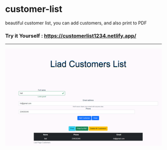 # customer-list
beautiful customer list, you can add customers, and also print to PDF

### Try it Yourself : https://customerlist1234.netlify.app/
----
![](pics/p1.png)
